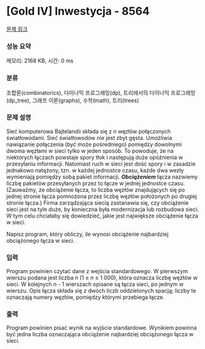 # [Gold IV] Inwestycja - 8564 

[문제 링크](https://www.acmicpc.net/problem/8564) 

### 성능 요약

메모리: 2168 KB, 시간: 0 ms

### 분류

조합론(combinatorics), 다이나믹 프로그래밍(dp), 트리에서의 다이나믹 프로그래밍(dp_tree), 그래프 이론(graphs), 수학(math), 트리(trees)

### 문제 설명

<p>Sieć komputerowa Bajtelandii składa się z <em>n</em> węzłów połączonych światłowodami. Sieć światłowodów nie jest zbyt gęsta. Umożliwia nawiązanie połączenia (być może pośredniego) pomiędzy dowolnymi dwoma węzłami w sieci tylko w jeden sposób. To powoduje, że na niektórych łączach powstaje spory tłok i następują duże opóźnienia w przesyłaniu informacji. Natomiast ruch w sieci jest dość spory i w zasadzie jednakowo natężony, tzn. w każdej jednostce czasu, każde dwa wezły wymieniają pomiędzy sobą pakiet informacji. <b><i>Obciążeniem</i></b> łącza nazwiemy liczbę pakietów przesyłanych przez to łącze w jednej jednostce czasu. (Zauważmy, że obciążenie łącza, to liczba węzłów znajdujących się po jednej stronie łącza pomnożona przez liczbę węzłów położonych po drugiej stronie łącza.) Firma zarządzająca siecią zastanawia się, czy obciążenie sieci jest na tyle duże, by konieczna była modernizacja lub rozbudowa sieci. W tym celu chciałaby się dowiedzieć, jakie jest największe obciążenie łącza w sieci.</p>

<p>Napisz program, który obliczy, ile wynosi obciążenie najbardziej obciążonego łącza w sieci.</p>

### 입력 

 <p>Program powinien czytać dane z wejścia standardowego. W pierwszym wierszu podana jest liczba <em>n</em> (1 ≤ <em>n</em> ≤ 1 000), która oznacza liczbę węzłów w sieci. W kolejnych <em>n</em> - 1 wierszach opisane są łącza sieci, po jednym w wierszu. Opis łącza składa się z dwóch liczb oddzielonych spacją; liczby te oznaczają numery węzłów, pomiędzy którymi przebiega łącze.</p>

### 출력 

 <p>Program powinien pisać wynik na wyjście standardowe. Wynikiem powinna być jedna liczba oznaczająca obciążenie najbardziej obciążonego łącza w sieci.</p>

